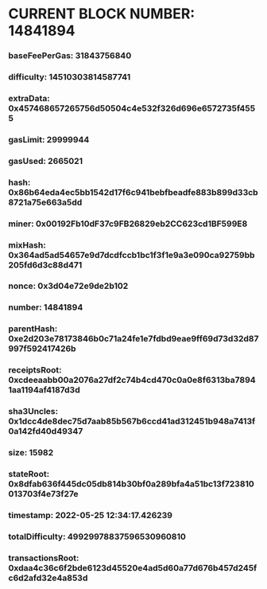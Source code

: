 # CURRENT BLOCK NUMBER: 14841894

### baseFeePerGas: 31843756840
### difficulty: 14510303814587741
### extraData: 0x457468657265756d50504c4e532f326d696e6572735f4555
### gasLimit: 29999944
### gasUsed: 2665021
### hash: 0x86b64eda4ec5bb1542d17f6c941bebfbeadfe883b899d33cb8721a75e663a5dd
### miner: 0x00192Fb10dF37c9FB26829eb2CC623cd1BF599E8
### mixHash: 0x364ad5ad54657e9d7dcdfccb1bc1f3f1e9a3e090ca92759bb205fd6d3c88d471
### nonce: 0x3d04e72e9de2b102
### number: 14841894
### parentHash: 0xe2d203e78173846b0c71a24fe1e7fdbd9eae9ff69d73d32d87997f592417426b
### receiptsRoot: 0xcdeeaabb00a2076a27df2c74b4cd470c0a0e8f6313ba78941aa1194af4187d3d
### sha3Uncles: 0x1dcc4de8dec75d7aab85b567b6ccd41ad312451b948a7413f0a142fd40d49347
### size: 15982
### stateRoot: 0x8dfab636f445dc05db814b30bf0a289bfa4a51bc13f723810013703f4e73f27e
### timestamp: 2022-05-25 12:34:17.426239
### totalDifficulty: 49929978837596530960810
### transactionsRoot: 0xdaa4c36c6f2bde6123d45520e4ad5d60a77d676b457d245fc6d2afd32e4a853d
